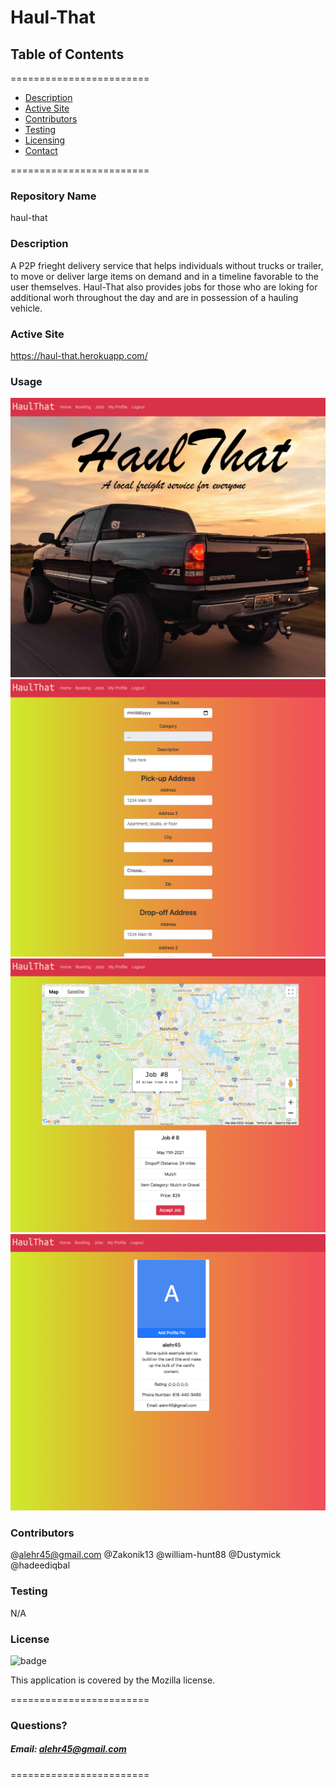 
# Haul-That


## **Table of Contents**
========================
* [Description](#description)
* [Active Site](#activesite)
* [Contributors](#contributors)
* [Testing](#Testing)
* [Licensing](#Licenses)
* [Contact](#questions)

========================

### **Repository Name**  
haul-that

### **Description**  
A P2P frieght delivery service that helps individuals without trucks or trailer, to move or deliver large items on demand and in a timeline favorable to the user themselves. Haul-That also provides jobs for those who are loking for additional worh throughout the day and are in possession of a hauling vehicle.

### **Active Site**  
https://haul-that.herokuapp.com/


### **Usage**  
![Alt text](./screenshot1.png)
![Alt text](./screenshot2.png)
![Alt text](./screenshot3.png)
![Alt text](./screenshot4.png)


### **Contributors**  
@alehr45@gmail.com
@Zakonik13
@william-hunt88
@Dustymick
@hadeediqbal


### **Testing**  
N/A

### **License**  
![badge](https://img.shields.io/badge/license-Mozilla-brightgreen)  

This application is covered by the Mozilla license. 

========================

### Questions?
##### Email: alehr45@gmail.com


========================

